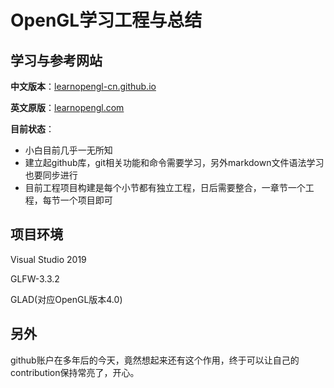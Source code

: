 # OpenGL学习工程与总结

## 学习与参考网站

**中文版本**：[learnopengl-cn.github.io](https://learnopengl-cn.github.io/)

**英文原版**：[learnopengl.com](https://learnopengl.com/)

**目前状态**：

- 小白目前几乎一无所知
- 建立起github库，git相关功能和命令需要学习，另外markdown文件语法学习也要同步进行
- 目前工程项目构建是每个小节都有独立工程，日后需要整合，一章节一个工程，每节一个项目即可

## 项目环境

Visual Studio 2019

GLFW-3.3.2

GLAD(对应OpenGL版本4.0)

## 另外

github账户在多年后的今天，竟然想起来还有这个作用，终于可以让自己的contribution保持常亮了，开心。